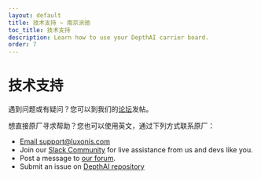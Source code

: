 ```yaml
---
layout: default
title: 技术支持 ~ 南京派驰
toc_title: 技术支持
description: Learn how to use your DepthAI carrier board.
order: 7
---
```


# 技术支持

遇到问题或有疑问？您可以到我们的[论坛](https://www.oakchina.cn/forum/)发帖。

想直接原厂寻求帮助？您也可以使用英文，通过下列方式联系原厂：

* [Email support@luxonis.com](mailto:support@luxonis.com)
* Join our [Slack Community]({{site.slack_url}}) for live assistance from us and devs like you.
* Post a message to [our forum](https://discuss.luxonis.com/).
* Submit an issue on [DepthAI repository](https://github.com/luxonis/depthai)
